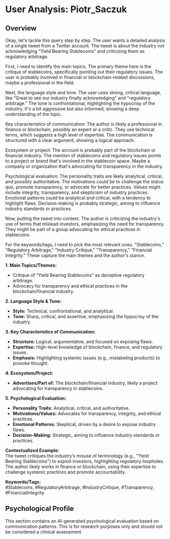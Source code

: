 # User Analysis: Piotr_Saczuk

## Overview

<think>
Okay, let's tackle this query step by step. The user wants a detailed analysis of a single tweet from a Twitter account. The tweet is about the industry not acknowledging "Yield Bearing Stablecoins" and criticizing them as regulatory arbitrage. 

First, I need to identify the main topics. The primary theme here is the critique of stablecoins, specifically pointing out their regulatory issues. The user is probably involved in financial or blockchain-related discussions, maybe a professional in the field.

Next, the language style and tone. The user uses strong, critical language, like "Great to see our industry finally acknowledging" and "regulatory arbitrage." The tone is confrontational, highlighting the hypocrisy of the industry. It's a bit aggressive but also informed, showing a deep understanding of the topic.

Key characteristics of communication: The author is likely a professional in finance or blockchain, possibly an expert or a critic. They use technical terms, which suggests a high level of expertise. The communication is structured with a clear argument, showing a logical approach.

Ecosystem or project: The account is probably part of the blockchain or financial industry. The mention of stablecoins and regulatory issues points to a project or brand that's involved in the stablecoin space. Maybe a company or organization that's advocating for transparency in the industry.

Psychological evaluation: The personality traits are likely analytical, critical, and possibly authoritative. The motivations could be to challenge the status quo, promote transparency, or advocate for better practices. Values might include integrity, transparency, and skepticism of industry practices. Emotional patterns could be analytical and critical, with a tendency to highlight flaws. Decision-making is probably strategic, aiming to influence industry standards or practices.

Now, putting the tweet into context. The author is criticizing the industry's use of terms that mislead investors, emphasizing the need for transparency. They might be part of a group advocating for ethical practices in stablecoins.

For the keywords/tags, I need to pick the most relevant ones. "Stablecoins," "Regulatory Arbitrage," "Industry Critique," "Transparency," "Financial Integrity." These capture the main themes and the author's stance.
</think>

**1. Main Topics/Themes:**  
- Critique of "Yield Bearing Stablecoins" as deceptive regulatory arbitrage.  
- Advocacy for transparency and ethical practices in the blockchain/financial industry.  

**2. Language Style & Tone:**  
- **Style:** Technical, confrontational, and analytical.  
- **Tone:** Sharp, critical, and assertive, emphasizing the hypocrisy of the industry.  

**3. Key Characteristics of Communication:**  
- **Structure:** Logical, argumentative, and focused on exposing flaws.  
- **Expertise:** High-level knowledge of blockchain, finance, and regulatory issues.  
- **Emphasis:** Highlighting systemic issues (e.g., mislabeling products) to provoke thought.  

**4. Ecosystem/Project:**  
- **Advertises/Part of:** The blockchain/financial industry, likely a project advocating for transparency in stablecoins.  

**5. Psychological Evaluation:**  
- **Personality Traits:** Analytical, critical, and authoritative.  
- **Motivations/Values:** Advocates for transparency, integrity, and ethical practices.  
- **Emotional Patterns:** Skeptical, driven by a desire to expose industry flaws.  
- **Decision-Making:** Strategic, aiming to influence industry standards or practices.  

**Contextualized Example:**  
The tweet critiques the industry’s misuse of terminology (e.g., "Yield Bearing Stablecoins") to exploit investors, highlighting regulatory loopholes. The author likely works in finance or blockchain, using their expertise to challenge systemic practices and promote accountability.  

**Keywords/Tags:**  
#Stablecoins, #RegulatoryArbitrage, #IndustryCritique, #Transparency, #FinancialIntegrity

## Psychological Profile

This section contains an AI-generated psychological evaluation based on communication patterns. This is for research purposes only and should not be considered a clinical assessment.